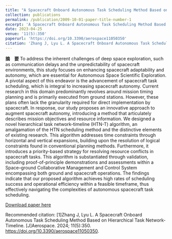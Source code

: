 ```yaml
---
title: "A Spacecraft Onboard Autonomous Task Scheduling Method Based on Hierarchical Task Network-Timeline"
collection: publications
permalink: /publication/2009-10-01-paper-title-number-1
excerpt: 'A Spacecraft Onboard Autonomous Task Scheduling Method Based on Hierarchical Task Network-Timeline'
date: 2023-04-25
venue: '11(5):350'
paperurl: 'https://doi.org/10.3390/aerospace11050350'
citation: 'Zhang J, Lyu L. A Spacecraft Onboard Autonomous Task Scheduling Method Based on Hierarchical Task Network-Timeline. [J]Aerospace. 2024; 11(5):350. https://doi.org/10.3390/aerospace11050350'
---
```

**摘　要**  To address the inherent challenges of deep space exploration, such as communication delays and the unpredictability of spacecraft environments, this study focuses on enhancing spacecraft adaptability and autonomy, which are essential for Autonomous Space Scientific Exploration. A pivotal aspect of this endeavor is the advancement of spacecraft task scheduling, which is integral to increasing spacecraft autonomy. Current research in this domain predominantly revolves around mission timing planning and is primarily executed from ground stations. However, these plans often lack the granularity required for direct implementation by spacecraft. In response, our study proposes an innovative approach to augment spacecraft autonomy, introducing a method that articulately describes mission objectives and resource information. We designed a novel hierarchical task network-timeline (HTN-T) algorithm, an amalgamation of the HTN scheduling method and the distinctive elements of existing research. This algorithm addresses time constraints through horizontal and vertical expansions, building upon the resolution of logical constraints found in conventional planning methods. Furthermore, it introduces a priority-based strategy for resolving resource conflicts in spacecraft tasks. This algorithm is substantiated through validation, including proof-of-principle demonstrations and assessments within a Space–ground Collaborative Management and Control System encompassing both ground and spacecraft operations. The findings indicate that our proposed algorithm achieves high rates of scheduling success and operational efficiency within a feasible timeframe, thus effectively navigating the complexities of autonomous spacecraft task scheduling.

[Download paper here](http://kfzjw008.github.io/files/aerospace-11-00350.pdf)

Recommended citation: [1]Zhang J, Lyu L. A Spacecraft Onboard Autonomous Task Scheduling Method Based on Hierarchical Task Network-Timeline. [J]Aerospace. 2024; 11(5):350. https://doi.org/10.3390/aerospace11050350.
